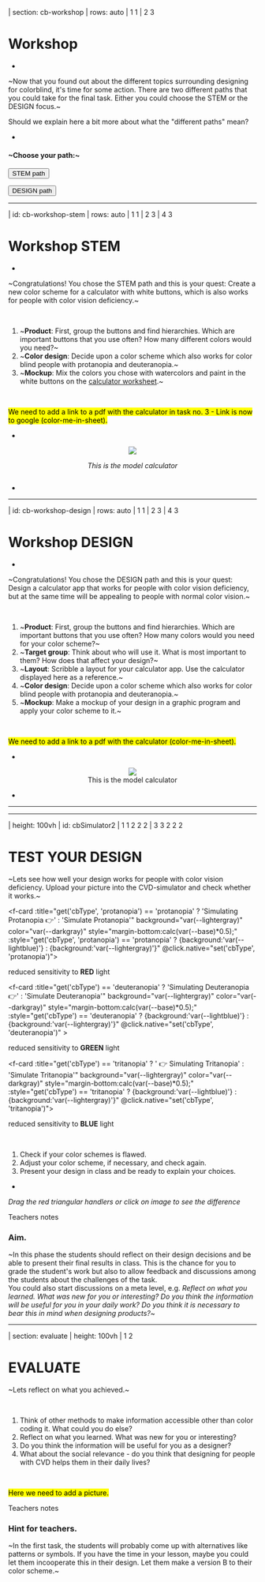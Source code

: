 | section: cb-workshop
| rows: auto
| 1 1
| 2 3


<!-- ##### Elaborate Overview  -->
# Workshop

-

~Now that you found out about the different topics surrounding designing for colorblind, it's time for some action.
There are two different paths that you could take for the final task.
Either you could choose the STEM or the DESIGN focus.~

<p style="--base:6px;">Should we explain here a bit more about what the "different paths" mean?</p>

<!-- <mark> Here we need to add two links - one to the STEM path and one to the Design path, leading to the separate slides with the separate tasks.</mark> -->

-

#### ~Choose your path:~

<button class="primary" v-on:click="send('goto', 'cb-workshop-stem')">STEM path</button>

<button class="primary" v-on:click="send('goto', 'cb-workshop-design')">DESIGN path</button> 

---







| id: cb-workshop-stem
| rows: auto
| 1 1
| 2 3
| 4 3

<!-- ##### Elaborate STEM students -->
# Workshop STEM

-

~Congratulations! You chose the STEM path and this is your quest:
Create a new color scheme for a calculator with white buttons, which is also works for people with color vision deficiency.~

<br />

1. ~**Product**: First, group the buttons and find hierarchies. Which are important buttons that you use often? How many different colors would you need?~
2. ~**Color design**: Decide upon a color scheme which also works for color blind people with protanopia and deuteranopia.~
3. ~**Mockup**: Mix the colors you chose with watercolors and paint in the white buttons on the [calculator worksheet](https://www.google.de).~

<br />

<!-- <mark> Here we need to add a picture of the calculator.</mark> -->
<mark> We need to add a link to a pdf with the calculator in task no. 3 - Link is now to google (color-me-in-sheet).</mark>

-

<figure style="width:100%; display:flex; flex-direction:column; justify-content:center; align-items:center; margin:0; position:sticky; top:15vh;">
  <img src="./images/color_blindness_accessibility_white_calculator.jpg" />
  <figcaption>
  
  *This is the model calculator*
  
  </figcaption>
</figure>

-

<f-next-button />

---








| id: cb-workshop-design
| rows: auto
| 1 1
| 2 3
| 4 3



<!-- ##### Elaborate DESIGN students -->
# Workshop DESIGN

-

~Congratulations! You chose the DESIGN path and this is your quest:
Design a calculator app that works for people with color vision deficiency, but at the same time will be appealing to people with normal color vision.~

<br />

1. ~**Product**: First, group the buttons and find hierarchies. Which are important buttons that you use often? How many colors would you need for your color scheme?~
2. ~**Target group**: Think about who will use it. What is most important to them? How does that affect your design?~
3. ~**Layout**: Scribble a layout for your calculator app. Use the calculator displayed here as a reference.~
4. ~**Color design**: Decide upon a color scheme which also works for color blind people with protanopia and deuteranopia.~
5. ~**Mockup**: Make a mockup of your design in a graphic program and apply your color scheme to it.~

<br />

<!-- <mark> Here we need to add a picture of the calculator.</mark> -->
<mark> We need to add a link to a pdf with the calculator (color-me-in-sheet).</mark>

-

<figure style="width:100%; display:flex; justify-content:center; flex-direction:column; align-items: center; margin: 0; position:sticky; top:15vh;">
  <img src="./images/color_blindness_accessibility_white_calculator.jpg" />
  <figcaption>This is the model calculator</figcaption>
</figure>

-

<f-next-button />

---











<calculator-designer />

---





<!--

EVALUATE PHASE

-->



| height: 100vh
| id: cbSimulator2
| 1 1 2 2 2
| 3 3 2 2 2



<!-- ##### Evaluate testing  -->
# TEST YOUR DESIGN

<f-hr style="margin:var(--base6) 0" />

~Lets see how well your design works for people with color vision deficiency.
Upload your picture into the CVD-simulator and check whether it works.~

<p />

<f-card :title="get('cbType', 'protanopia') == 'protanopia' ? 'Simulating Protanopia 👉' : 'Simulate Protanopia'"   background="var(--lightergray)" color="var(--darkgray)" style="margin-bottom:calc(var(--base)*0.5);" :style="get('cbType', 'protanopia') == 'protanopia' ? {background:'var(--lightblue)'} : {background:'var(--lightergray)'}" @click.native="set('cbType', 'protanopia')">

<p v-if="get('cbType', 'protanopia') == 'protanopia'" style="font-size:100%;">reduced sensitivity to <b>RED</b> light</p>

</f-card>

<f-card :title="get('cbType') == 'deuteranopia' ? 'Simulating Deuteranopia 👉' : 'Simulate Deuteranopia'" background="var(--lightergray)" color="var(--darkgray)" style="margin-bottom:calc(var(--base)*0.5);" :style="get('cbType') == 'deuteranopia' ? {background:'var(--lightblue)'} : {background:'var(--lightergray)'}" @click.native="set('cbType', 'deuteranopia')" >

<p v-if="get('cbType') == 'deuteranopia'" style="font-size:100%;">reduced sensitivity to <b>GREEN</b> light</p>

</f-card>

<f-card :title="get('cbType') == 'tritanopia' ? ' 👉 Simulating Tritanopia' : 'Simulate Tritanopia'" background="var(--lightergray)" color="var(--darkgray)" style="margin-bottom:calc(var(--base)*0.5);" :style="get('cbType') == 'tritanopia' ? {background:'var(--lightblue)'} : {background:'var(--lightergray)'}" @click.native="set('cbType', 'tritanopia')">

<p v-if="get('cbType') == 'tritanopia'" style="font-size:100%">reduced sensitivity to <b>BLUE</b> light</p>

</f-card>

<p />

<br>

1. Check if your color schemes is flawed.
2. Adjust your color scheme, if necessary, and check again.
3. Present your design in class and be ready to explain your choices.


<f-next-button style="margin:var(--base4) 0" />



-

<div style=" position:sticky; top:var(--content-padding)">

<p style="--base:8px;"><i>Drag the red triangular handlers or click on image to see the difference</i></p>

<colorblindness-juxtapose 
    :imageUrl="'images/colorblind-subway.png'" 
    :revealed="25" 
    :locked="false"
    :cbType="get('cbType', 'protanopia')"
    style="box-shadow:0 0 4px 0 hsla(0,0%,0%,0.3);padding:var(--base) var(--base2); border-radius:var(--base)"
/>

</div>



<f-notes>
  
  <summary>Teachers notes</summary>
  
  ### Aim. 
  ~In this phase the students should reflect on their design decisions and be able to present their final results in class. This is the chance for you to grade the student's work but also to allow feedback and discussions among the students about the challenges of the task.
  <br>
You could also start discussions on a meta level, e.g. *Reflect on what you learned. What was new for you or interesting? Do you think the information will be useful for you in your daily work? Do you think it is necessary to bear this in mind when designing products?*~

</f-notes>




---

| section: evaluate
| height: 100vh
| 1 2



<!-- ##### Evaluate meta  -->
# EVALUATE

<f-hr style="margin:var(--base6) 0" />

~Lets reflect on what you achieved.~

<br>

1. Think of other methods to make information accessible other than color coding it. What could you do else?
2. Reflect on what you learned. What was new for you or interesting? 
3. Do you think the information will be useful for you as a designer?
4. What about the social relevance - do you think that designing for people with CVD helps them in their daily lives?

<br>

<mark> Here we need to add a picture.</mark>




<f-notes>
  
  <summary>Teachers notes</summary>
  
  ### Hint for teachers. 
  ~In the first task, the students will probably come up with alternatives like patterns or symbols. If you have the time in your lesson, maybe you could let them incooperate this in their design. Let them make a version B to their color scheme.~

</f-notes>
